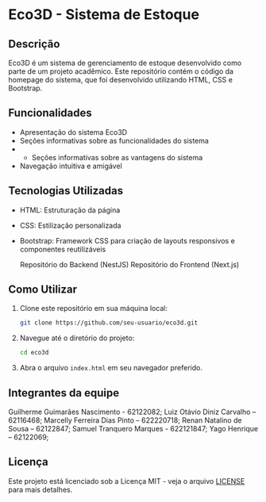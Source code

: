 
# Eco3D - Sistema de Estoque

## Descrição
Eco3D é um sistema de gerenciamento de estoque desenvolvido como parte de um projeto acadêmico. Este repositório contém o código da homepage do sistema, que foi desenvolvido utilizando HTML, CSS e Bootstrap.

## Funcionalidades
- Apresentação do sistema Eco3D
- Seções informativas sobre as funcionalidades do sistema
- - Seções informativas sobre as vantagens do sistema
- Navegação intuitiva e amigável

## Tecnologias Utilizadas
- HTML: Estruturação da página
- CSS: Estilização personalizada
- Bootstrap: Framework CSS para criação de layouts responsivos e componentes reutilizáveis

  Repositório do Backend (NestJS)
  Repositório do Frontend (Next.js)


## Como Utilizar
1. Clone este repositório em sua máquina local:
    ```bash
    git clone https://github.com/seu-usuario/eco3d.git
    ```
2. Navegue até o diretório do projeto:
    ```bash
    cd eco3d
    ```
3. Abra o arquivo `index.html` em seu navegador preferido.

## Integrantes da equipe
Guilherme Guimarães Nascimento - 62122082;
Luiz Otávio Diniz Carvalho – 62116468;
Marcelly Ferreira Dias Pinto – 622220718;
Renan Natalino de Sousa – 62122847;
Samuel Tranquero Marques - 622121847;
Yago Henrique – 62122069;

## Licença
Este projeto está licenciado sob a Licença MIT - veja o arquivo [LICENSE](LICENSE) para mais detalhes.

